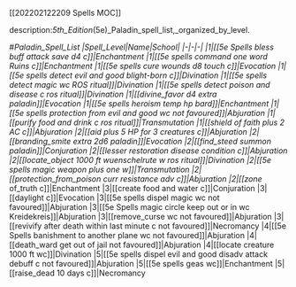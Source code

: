 [[202202122209 Spells MOC]]

description:_5th_Edition_(5e)_Paladin_spell_list,_organized_by_level.



#_Paladin_Spell_List
|Spell_Level|Name|School|
|-|-|-|
|1|[[5e Spells bless buff attack save d4 c]]|Enchantment
|1|[[5e spells command one word Ruins c]]|Enchantment
|1|[[5e spells cure wounds d8 touch c]]|Evocation
|1|[[5e spells detect evil and good blight-born c]]|Divination
|1|[[5e spells detect magic wc ROS ritual]]|Divination
|1|[[5e spells detect poison and disease c ros ritual]]|Divination
|1|[[divine_favor d4 extra  paladin]]|Evocation
|1|[[5e spells heroism temp hp bard]]|Enchantment
|1|[[5e spells protection from evil and good wc not favoured]]|Abjuration
|1|[[purify food and drink c ros ritual]]|Transmutation
|1|[[shield of faith plus 2 AC c]]|Abjuration
|2|[[aid plus 5 HP for 3 creatures c]]|Abjuration
|2|[[branding_smite extra 2d6 paladin]]|Evocation
|2|[[find_steed summon paladin]]|Conjuration
|2|[[lesser restoration disease condition c]]|Abjuration
|2|[[locate_object 1000 ft wuenschelrute w ros ritual]]|Divination
|2|[[5e spells magic weapon plus one w]]|Transmutation
|2|[[protection_from_poison curr resistance adv c]]|Abjuration
|2|[[zone_ of_truth c]]|Enchantment
|3|[[create food and water c]]|Conjuration
|3|[[daylight c]]|Evocation
|3|[[5e spells dispel magic wc not favoured]]|Abjuration
|3|[[5e Spells magic circle keep out or in wc Kreidekreis]]|Abjuration
|3|[[remove_curse wc not favoured]]|Abjuration
|3|[[revivify after death within last minute c not favoured]]|Necromancy
|4|[[5e Spells banishment to another plane wc not favoured]]|Abjuration
|4|[[death_ward get out of jail not favoured]]|Abjuration
|4|[[locate creature 1000 ft wc]]|Divination
|5|[[5e spells dispel evil and good disadv attack debuff c not favoured]]|Abjuration
|5|[[5e spells geas wc]]|Enchantment
|5|[[raise_dead 10 days c]]|Necromancy
